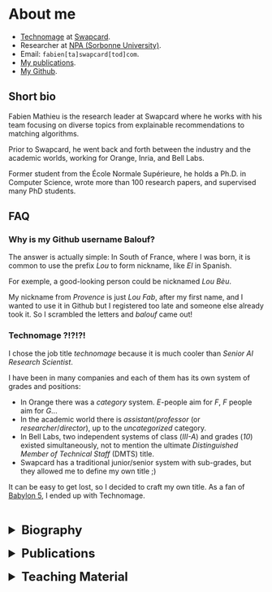 # About me


* [Technomage](https://en.wikipedia.org/wiki/Technomage) at [Swapcard](https://www.swapcard.com).
* Researcher at [NPA (Sorbonne University)](https://www-npa.lip6.fr/).
* Email: `fabien[ta]swapcard[tod]com`.
* [My publications](https://cv.hal.science/fabien-mathieu).
* [My Github](https://github.com/balouf).


## Short bio


Fabien Mathieu is the research leader at Swapcard where he works with his team focusing on diverse topics from explainable recommendations to matching algorithms.

Prior to Swapcard, he went back and forth between the industry and the academic worlds, working for Orange, Inria, and Bell Labs.

Former student from the École Normale Supérieure, he holds a Ph.D. in Computer Science, wrote more than 100 research papers, and supervised many PhD students.

## FAQ

### Why is my Github username Balouf?

The answer is actually simple: 
In South of France, where I was born, 
it is common to use the prefix *Lou* to form nickname, like *El* in Spanish.

For exemple, a good-looking person could be nicknamed *Lou Bèu*.

My nickname from *Provence* is just *Lou Fab*, after my first name, and I wanted to use it in Github but I registered too late and someone else already took it. So I scrambled the letters and *balouf* came out! 

### Technomage ?!?!?!

I chose the job title *technomage* because it is much cooler than *Senior AI Research Scientist*.

I have been in many companies and each of them has its own system of grades and positions:
* In Orange there was a *category* system. *E*-people aim for *F*, *F* people aim for *G*...
* In the academic world there is *assistant*/*professor* (or *researcher*/*director*), up to the *uncategorized* category.
* In Bell Labs, two independent systems of class (*III-A*) and grades (*10*) existed simultaneously, not to mention the ultimate *Distinguished Member of Technical Staff* (DMTS) title.
* Swapcard has a traditional junior/senior system with sub-grades, but they allowed me to define my own title ;)

It can be easy to get lost, so I decided to craft my own title. 
As a fan of [Babylon 5](https://en.wikipedia.org/wiki/Babylon_5), I ended up with Technomage.

&nbsp;
<details> <summary style="font-size: 24px;"><b>Biography</b></summary>
<div id="bio">I was a student at the <i>Ã‰cole Normale SupÃ©rieure</i>, rue d'Ulm from 1998 to 2002. I completed a Ph.D in Computer Science in 2004. My dissertation titled <a href="http://hal.inria.fr/tel-00667563" target="_blank" rel="nofollow noopener noreferrer">Web Graphs and PageRank-like measurements</a> was supervised by Prof. Michel Habib and permanent INRIA researcher Laurent Viennot. From 2005 to 2010, I was a researcher in the Traffic and Resource Allocation group at Orange Labs, aka France Telecom R&amp;D, aka CNET, part of the Transport &amp; Packet Networks lab. In 2009, I passed the <i>Habilitation Ã Â  Diriger des Recherches</i> (official agreement for supervising PhD students) on the topic of <a href="http://hal.inria.fr/tel-00667414" target="_blank" rel="nofollow noopener noreferrer">P2P and acyclic preference-based systems</a>. Since 2010, I work at <a href="http://www.lincs.fr/" target="_blank" rel="nofollow noopener noreferrer">LINCS</a>, a joint lab between academics and industrials, first as <a href="http://www.inria.fr/" target="_blank" rel="nofollow noopener noreferrer">INRIA</a> in the <a href="http://gang.inria.fr/" target="_blank" rel="nofollow noopener noreferrer">GANG</a> research team (2010-2013), then in the MathDyn team of <a href="https://www.bell-labs.com/" target="_blank" rel="nofollow noopener noreferrer">NOKIA Bell Labs</a>.
Since 2022, I work for Swapcard doing research on recommendation algorithms.</div>
</details>
&nbsp;
<details> <summary style="font-size: 24px;"><b>Publications</b></summary>
<div id="publis">All my publications are now managed via <a href="https://hal.archives-ouvertes.fr/" target="_blank" rel="nofollow noopener noreferrer">HAL</a>. You can browse them through <a href="https://cv.hal.science/fabien-mathieu" target="_blank" rel="nofollow noopener noreferrer">this link</a>.</div>
</details>
&nbsp;
<details> <summary style="font-size: 24px;"><b>Teaching Material</b></summary>
<div id="teaching">All my teaching courses are now hosted on <a href="https://github.com/balouf">Github</a>.</div>
</details> </details> 